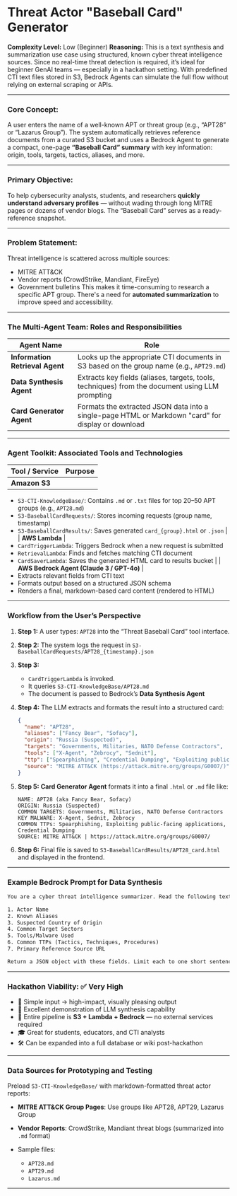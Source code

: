 

# Threat Actor "Baseball Card" Generator

**Complexity Level:** Low (Beginner)
**Reasoning:** This is a text synthesis and summarization use case using structured, known cyber threat intelligence sources. Since no real-time threat detection is required, it’s ideal for beginner GenAI teams — especially in a hackathon setting. With predefined CTI text files stored in S3, Bedrock Agents can simulate the full flow without relying on external scraping or APIs.

---

### **Core Concept:**

A user enters the name of a well-known APT or threat group (e.g., “APT28” or “Lazarus Group”). The system automatically retrieves reference documents from a curated S3 bucket and uses a Bedrock Agent to generate a compact, one-page **“Baseball Card” summary** with key information: origin, tools, targets, tactics, aliases, and more.

---

### **Primary Objective:**

To help cybersecurity analysts, students, and researchers **quickly understand adversary profiles** — without wading through long MITRE pages or dozens of vendor blogs. The “Baseball Card” serves as a ready-reference snapshot.

---

### **Problem Statement:**

Threat intelligence is scattered across multiple sources:

* MITRE ATT\&CK
* Vendor reports (CrowdStrike, Mandiant, FireEye)
* Government bulletins
  This makes it time-consuming to research a specific APT group. There's a need for **automated summarization** to improve speed and accessibility.

---

### **The Multi-Agent Team: Roles and Responsibilities**

| Agent Name                      | Role                                                                                               |
| ------------------------------- | -------------------------------------------------------------------------------------------------- |
| **Information Retrieval Agent** | Looks up the appropriate CTI documents in S3 based on the group name (e.g., `APT29.md`)            |
| **Data Synthesis Agent**        | Extracts key fields (aliases, targets, tools, techniques) from the document using LLM prompting    |
| **Card Generator Agent**        | Formats the extracted JSON data into a single-page HTML or Markdown "card" for display or download |

---

### **Agent Toolkit: Associated Tools and Technologies**

| Tool / Service | Purpose |
| -------------- | ------- |
| **Amazon S3**  |         |

* `S3-CTI-KnowledgeBase/`: Contains `.md` or `.txt` files for top 20–50 APT groups (e.g., `APT28.md`)
* `S3-BaseballCardRequests/`: Stores incoming requests (group name, timestamp)
* `S3-BaseballCardResults/`: Saves generated `card_{group}.html` or `.json` |
  \| **AWS Lambda**         |
* `CardTriggerLambda`: Triggers Bedrock when a new request is submitted
* `RetrievalLambda`: Finds and fetches matching CTI document
* `CardSaverLambda`: Saves the generated HTML card to results bucket |
  \| **AWS Bedrock Agent (Claude 3 / GPT-4o)** |
* Extracts relevant fields from CTI text
* Formats output based on a structured JSON schema
* Renders a final, markdown-based card content (rendered to HTML)

---

### **Workflow from the User’s Perspective**

1. **Step 1:**
   A user types: `APT28` into the “Threat Baseball Card” tool interface.

2. **Step 2:**
   The system logs the request in `S3-BaseballCardRequests/APT28_{timestamp}.json`

3. **Step 3:**

   * `CardTriggerLambda` is invoked.
   * It queries `S3-CTI-KnowledgeBase/APT28.md`
   * The document is passed to Bedrock’s **Data Synthesis Agent**

4. **Step 4:**
   The LLM extracts and formats the result into a structured card:

   ```json
   {
     "name": "APT28",
     "aliases": ["Fancy Bear", "Sofacy"],
     "origin": "Russia (Suspected)",
     "targets": "Governments, Militaries, NATO Defense Contractors",
     "tools": ["X-Agent", "Zebrocy", "Sednit"],
     "ttp": ["Spearphishing", "Credential Dumping", "Exploiting public-facing apps"],
     "source": "MITRE ATT&CK (https://attack.mitre.org/groups/G0007/)"
   }
   ```

5. **Step 5:**
   **Card Generator Agent** formats it into a final `.html` or `.md` file like:

   ```
   NAME: APT28 (aka Fancy Bear, Sofacy)  
   ORIGIN: Russia (Suspected)  
   COMMON TARGETS: Governments, Militaries, NATO Defense Contractors  
   KEY MALWARE: X-Agent, Sednit, Zebrocy  
   COMMON TTPs: Spearphishing, Exploiting public-facing applications, Credential Dumping  
   SOURCE: MITRE ATT&CK | https://attack.mitre.org/groups/G0007/
   ```

6. **Step 6:**
   Final file is saved to `S3-BaseballCardResults/APT28_card.html` and displayed in the frontend.

---

### **Example Bedrock Prompt for Data Synthesis**

```txt
You are a cyber threat intelligence summarizer. Read the following text and extract the following fields:

1. Actor Name  
2. Known Aliases  
3. Suspected Country of Origin  
4. Common Target Sectors  
5. Tools/Malware Used  
6. Common TTPs (Tactics, Techniques, Procedures)  
7. Primary Reference Source URL

Return a JSON object with these fields. Limit each to one short sentence or comma-separated list.
```

---

### **Hackathon Viability:** ✅ Very High

* 📘 Simple input → high-impact, visually pleasing output
* 🧠 Excellent demonstration of LLM synthesis capability
* 🧱 Entire pipeline is **S3 + Lambda + Bedrock** — no external services required
* 🎓 Great for students, educators, and CTI analysts
* 🛠️ Can be expanded into a full database or wiki post-hackathon

---

### **Data Sources for Prototyping and Testing**

Preload `S3-CTI-KnowledgeBase/` with markdown-formatted threat actor reports:

* **MITRE ATT\&CK Group Pages**: Use groups like APT28, APT29, Lazarus Group
* **Vendor Reports**: CrowdStrike, Mandiant threat blogs (summarized into `.md` format)
* Sample files:

  * `APT28.md`
  * `APT29.md`
  * `Lazarus.md`

---

